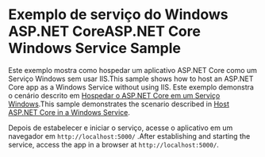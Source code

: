# <a name="aspnet-core-windows-service-sample"></a><span data-ttu-id="821e2-101">Exemplo de serviço do Windows ASP.NET Core</span><span class="sxs-lookup"><span data-stu-id="821e2-101">ASP.NET Core Windows Service Sample</span></span>

<span data-ttu-id="821e2-102">Este exemplo mostra como hospedar um aplicativo ASP.NET Core como um Serviço Windows sem usar IIS.</span><span class="sxs-lookup"><span data-stu-id="821e2-102">This sample shows how to host an ASP.NET Core app as a Windows Service without using IIS.</span></span> <span data-ttu-id="821e2-103">Este exemplo demonstra o cenário descrito em [Hospedar o ASP.NET Core em um Serviço Windows](https://docs.microsoft.com/aspnet/core/host-and-deploy/windows-service).</span><span class="sxs-lookup"><span data-stu-id="821e2-103">This sample demonstrates the scenario described in [Host ASP.NET Core in a Windows Service](https://docs.microsoft.com/aspnet/core/host-and-deploy/windows-service).</span></span>

<span data-ttu-id="821e2-104">Depois de estabelecer e iniciar o serviço, acesse o aplicativo em um navegador em `http://localhost:5000/` .</span><span class="sxs-lookup"><span data-stu-id="821e2-104">After establishing and starting the service, access the app in a browser at `http://localhost:5000/`.</span></span>
